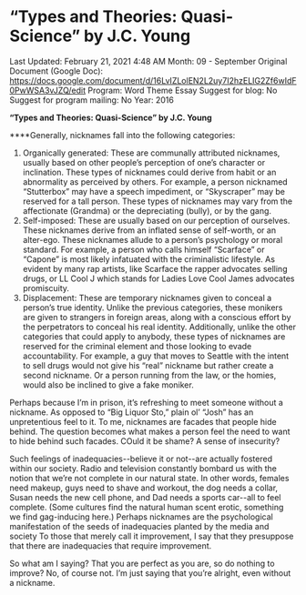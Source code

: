# “Types and Theories: Quasi-Science” by J.C. Young

Last Updated: February 21, 2021 4:48 AM
Month: 09 - September
Original Document (Google Doc): https://docs.google.com/document/d/16LvIZLolEN2L2uy7I2hzELIG2Zf6wIdF0PwWSA3vJZQ/edit
Program: Word Theme Essay
Suggest for blog: No
Suggest for program mailing: No
Year: 2016

**“Types and Theories: Quasi-Science” by J.C. Young**

****Generally, nicknames fall into the following categories:

1. Organically generated: These are communally attributed nicknames, usually based on other people’s perception of one’s character or inclination. These types of nicknames could derive from habit or an abnormality as perceived by others. For example, a person nicknamed “Stutterbox” may have a speech impediment, or “Skyscraper” may be reserved for a tall person. These types of nicknames may vary from the affectionate (Grandma) or the depreciating (bully), or by the gang.
2. Self-imposed: These are usually based on our perception of ourselves. These nicknames derive from an inflated sense of self-worth, or an alter-ego. These nicknames allude to a person’s psychology or moral standard. For example, a person who calls himself “Scarface” or “Capone” is most likely infatuated with the criminalistic lifestyle. As evident by many rap artists, like Scarface the rapper advocates selling drugs, or LL Cool J which stands for Ladies Love Cool James advocates promiscuity.
3. Displacement: These are temporary nicknames given to conceal a person’s true identity. Unlike the previous categories, these monikers are given to strangers in foreign areas, along with a conscious effort by the perpetrators to conceal his real identity. Additionally, unlike the other categories that could apply to anybody, these types of nicknames are reserved for the criminal element and those looking to evade accountability. For example, a guy that moves to Seattle with the intent to sell drugs would not give his “real” nickname but rather create a second nickname. Or a person running from the law, or the homies, would also be inclined to give a fake moniker.

Perhaps because I’m in prison, it’s refreshing to meet someone without a nickname. As opposed to “Big Liquor Sto,” plain ol’ “Josh” has an unpretentious feel to it. To me, nicknames are facades that people hide behind. The question becomes what makes a person feel the need to want to hide behind such facades. COuld it be shame? A sense of insecurity?

Such feelings of inadequacies--believe it or not--are actually fostered within our society. Radio and television constantly bombard us with the notion that we’re not complete in our natural state. In other words, females need makeup, guys need to shave and workout, the dog needs a collar, Susan needs the new cell phone, and Dad needs a sports car--all to feel complete. (Some cultures find the natural human scent erotic, something we find gag-inducing here.) Perhaps nicknames are the psychological manifestation of the seeds of inadequacies planted by the media and society To those that merely call it improvement, I say that they presuppose that there are inadequacies that require improvement.

So what am I saying? That you are perfect as you are, so do nothing to improve? No, of course not. I’m just saying that you’re alright, even without a nickname.